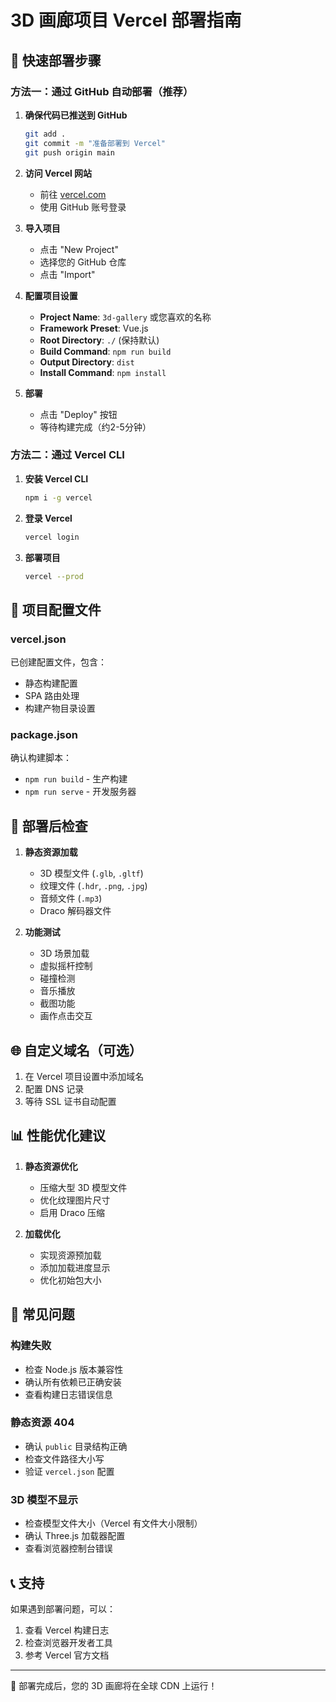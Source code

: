 # 3D 画廊项目 Vercel 部署指南

## 🚀 快速部署步骤

### 方法一：通过 GitHub 自动部署（推荐）

1. **确保代码已推送到 GitHub**
   ```bash
   git add .
   git commit -m "准备部署到 Vercel"
   git push origin main
   ```

2. **访问 Vercel 网站**
   - 前往 [vercel.com](https://vercel.com)
   - 使用 GitHub 账号登录

3. **导入项目**
   - 点击 "New Project"
   - 选择您的 GitHub 仓库
   - 点击 "Import"

4. **配置项目设置**
   - **Project Name**: `3d-gallery` 或您喜欢的名称
   - **Framework Preset**: Vue.js
   - **Root Directory**: `./` (保持默认)
   - **Build Command**: `npm run build`
   - **Output Directory**: `dist`
   - **Install Command**: `npm install`

5. **部署**
   - 点击 "Deploy" 按钮
   - 等待构建完成（约2-5分钟）

### 方法二：通过 Vercel CLI

1. **安装 Vercel CLI**
   ```bash
   npm i -g vercel
   ```

2. **登录 Vercel**
   ```bash
   vercel login
   ```

3. **部署项目**
   ```bash
   vercel --prod
   ```

## 📁 项目配置文件

### vercel.json
已创建配置文件，包含：
- 静态构建配置
- SPA 路由处理
- 构建产物目录设置

### package.json
确认构建脚本：
- `npm run build` - 生产构建
- `npm run serve` - 开发服务器

## 🔧 部署后检查

1. **静态资源加载**
   - 3D 模型文件 (`.glb`, `.gltf`)
   - 纹理文件 (`.hdr`, `.png`, `.jpg`)
   - 音频文件 (`.mp3`)
   - Draco 解码器文件

2. **功能测试**
   - 3D 场景加载
   - 虚拟摇杆控制
   - 碰撞检测
   - 音乐播放
   - 截图功能
   - 画作点击交互

## 🌐 自定义域名（可选）

1. 在 Vercel 项目设置中添加域名
2. 配置 DNS 记录
3. 等待 SSL 证书自动配置

## 📊 性能优化建议

1. **静态资源优化**
   - 压缩大型 3D 模型文件
   - 优化纹理图片尺寸
   - 启用 Draco 压缩

2. **加载优化**
   - 实现资源预加载
   - 添加加载进度显示
   - 优化初始包大小

## 🐛 常见问题

### 构建失败
- 检查 Node.js 版本兼容性
- 确认所有依赖已正确安装
- 查看构建日志错误信息

### 静态资源 404
- 确认 `public` 目录结构正确
- 检查文件路径大小写
- 验证 `vercel.json` 配置

### 3D 模型不显示
- 检查模型文件大小（Vercel 有文件大小限制）
- 确认 Three.js 加载器配置
- 查看浏览器控制台错误

## 📞 支持

如果遇到部署问题，可以：
1. 查看 Vercel 构建日志
2. 检查浏览器开发者工具
3. 参考 Vercel 官方文档

---

🎉 部署完成后，您的 3D 画廊将在全球 CDN 上运行！ 